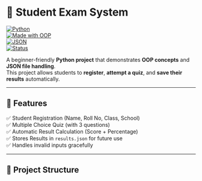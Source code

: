 # 📝 Student Exam System  

[![Python](https://img.shields.io/badge/Python-3.x-blue?logo=python)](https://www.python.org/)  
[![Made with OOP](https://img.shields.io/badge/Made%20With-OOP-orange)]()  
[![JSON](https://img.shields.io/badge/Data-JSON-green?logo=json)]()  
[![Status](https://img.shields.io/badge/Status-Active-success)]()  

A beginner-friendly **Python project** that demonstrates **OOP concepts** and **JSON file handling**.  
This project allows students to **register**, **attempt a quiz**, and **save their results** automatically.  

---

## 🚀 Features
✅ Student Registration (Name, Roll No, Class, School)  
✅ Multiple Choice Quiz (with 3 questions)  
✅ Automatic Result Calculation (Score + Percentage)  
✅ Stores Results in `results.json` for future use  
✅ Handles invalid inputs gracefully  

---

## 📂 Project Structure
